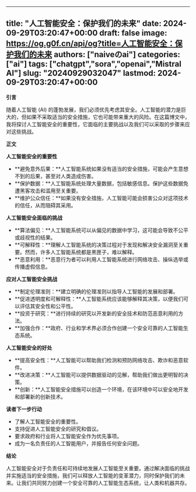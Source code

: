 
---
title: "人工智能安全：保护我们的未来"
date: 2024-09-29T03:20:47+00:00
draft: false
image: https://og.g0f.cn/api/og?title=人工智能安全：保护我们的未来
authors: ["naiveのai"]
categories: ["ai"]
tags: ["chatgpt","sora","openai","Mistral AI"]
slug: "20240929032047"
lastmod: 2024-09-29T03:20:47+00:00
---
**引言**

随着人工智能 (AI) 的蓬勃发展，我们必须优先考虑其安全。人工智能的潜力是巨大的，但如果不采取适当的安全措施，它也可能带来重大的风险。在这篇博文中，我将探讨人工智能安全的重要性，它面临的主要挑战以及我们可以采取的步骤来应对这些挑战。

**正文**

**人工智能安全的重要性**

* **避免意外后果：**人工智能系统如果没有适当的安全措施，可能会产生意想不到的后果，甚至对人类造成伤害。
* **保护数据：**人工智能系统处理大量数据，包括敏感信息。保护这些数据免遭黑客攻击和滥用至关重要。
* **维护公众信任：**如果没有安全措施，人工智能可能会损害公众对这项技术的信任，从而阻碍其采用。

**人工智能安全面临的挑战**

* **算法偏见：**人工智能系统可以从偏见的数据中学习，这可能会导致不公平或歧视性的结果。
* **可解释性：**理解人工智能系统的决策过程对于发现和解决安全漏洞至关重要。然而，许多人工智能系统都是黑匣子，难以解释。
* **恶意利用：**恶意行为者可以利用人工智能系统进行网络攻击、操纵选举或传播虚假信息。

**应对人工智能安全挑战**

* **制定伦理准则：**建立明确的伦理准则以指导人工智能的发展和部署。
* **促进透明度和可解释性：**人工智能系统应该能够解释其决策，以便我们可以评估其安全性和公平性。
* **投资于研究：**进行持续的研究以开发新的安全技术和防范恶意利用的方法。
* **加强合作：**政府、行业和学术界必须合作创建一个安全可靠的人工智能生态系统。

**人工智能安全的好处**

* **提高安全性：**人工智能可以帮助我们检测和预防网络攻击、欺诈和恶意软件。
* **改进决策：**人工智能可以提供数据驱动的见解，帮助我们做出更明智的决策。
* **创新：**人工智能安全措施可以创造一个环境，在该环境中可以安全地开发和部署新的创新技术。

**读者下一步行动**

* 了解人工智能安全的重要性。
* 支持促进人工智能安全的研究和倡议。
* 要求政府和行业将人工智能安全作为优先事项。
* 成为一名负责任的人工智能用户，并报告任何安全问题。

**结论**

人工智能安全对于负责任和可持续地发展人工智能至关重要。通过解决面临的挑战并实施适当的安全措施，我们可以释放人工智能的变革潜力，同时保护我们的未来。让我们共同努力创建一个安全可靠的人工智能生态系统，让人类和机器共存。